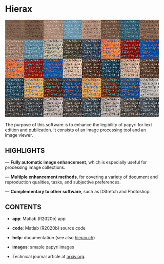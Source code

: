 # Hierax

![Different papyri image enhancement made with the Hierax software](HieraxPrimaryScreenShot-1024px.jpg)

The purpose of this software is to enhance the legibility of papyri for text edition and publication. It consists of an image processing tool and an image viewer.

## HIGHLIGHTS

— **Fully automatic image enhancement**, which is especially useful for processing image collections.

— **Multiple enhancement methods**, for covering a variety of document and reproduction qualities, tasks, and subjective preferences.

— **Complementary to other software**, such as DStretch and Photoshop.

## CONTENTS

* **app**: Matlab (R2020b) app
* **code**: Matlab (R2020b) source code
* **help**: documentation (see also [hierax.ch](https://hierax.ch))
* **images**: smaple papyri images

* Technical journal article at [arxiv.org](https://arxiv.org/abs/2104.01106).
